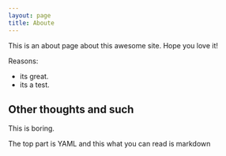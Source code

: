 ```yaml
---
layout: page
title: Aboute
---
```


This is an about page about this awesome site.
Hope you love it!

Reasons:
- its great.
- its a test.

## Other thoughts and such

This is boring.

The top part is YAML and this what you can read is markdown
